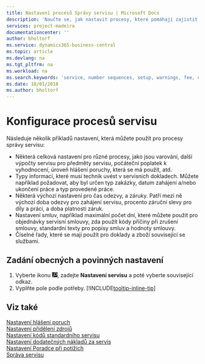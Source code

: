 ```yaml
---
title: Nastavení procesů Správy servisu | Microsoft Docs
description: 'Naučte se, jak nastavit procesy, které pomáhají zajistit, aby vaši zákazníci byli spokojeni s vaším zákaznickým servisem.'
services: project-madeira
documentationcenter: ''
author: bholtorf
ms.service: dynamics365-business-central
ms.topic: article
ms.devlang: na
ms.tgt_pltfrm: na
ms.workload: na
ms.search.keywords: 'service, number sequences, setup, warnings, fee, contracts, warranties'
ms.date: 10/01/2018
ms.author: bholtorf
---
```

# <a name="configure-service-processes"></a>Konfigurace procesů servisu
Následuje několik příkladů nastavení, která můžete použít pro procesy správy servisu:  
  
* Některá celková nastavení pro různé procesy, jako jsou varování, další výpočty servisu pro předměty servisu, počáteční poplatek k vyhodnocení, úroveň hlášení poruchy, která se má použít,  atd.  
* Typy informací, které musí technik uvést v servisních dokladech. Můžete například požadovat, aby byl určen typ zakázky, datum zahájení a/nebo ukončení práce a typ provedené práce.  
* Některá výchozí nastavení pro čas odezvy, a záruky. Patří mezi ně výchozí doba odezvy pro zahájení servisu, procento záruční slevy pro díly a práci, a doba platnosti záruk.  
* Nastavení smluv, například maximální počet dní, které můžete použít pro objednávky servisní smlouvy, zda použít kódy příčiny při zrušení smlouvy, standardní texty pro popisy smluv a hodnoty smlouvy.  
* Číselné řady, které se mají použít pro doklady a zboží související se službami.  

## <a name="to-enter-general-and-mandatory-settings"></a>Zadání obecných a povinných nastavení
1. Vyberte ikonu ![Žárovky, která otevře funkci Řekněte mi](media/ui-search/search_small.png "Řekněte mi, co chcete dělat"), zadejte **Nastavení servisu** a poté vyberte související odkaz.
2. Vyplňte pole podle potřeby. [!INCLUDE[tooltip-inline-tip](includes/tooltip-inline-tip_md.md)]  

## <a name="see-also"></a>Viz také  
[Nastavení hlášení poruch](service-how-setup-fault-reporting.md)  
[Nastavení přidělení zdrojů](service-how-setup-resource-allocation.md)  
[Nastavení kódů standardního servisu](service-how-setup-service-coding.md)  
[Nastavení dodatečných nákladů za servis](service-how-setup-service-costs-pricing.md)  
[Nastavení Poradce při potížích](service-how-setup-troubleshooting.md)  
[Správa servisu](service-service.md)  
